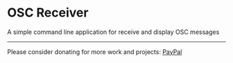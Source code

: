 # OSC Receiver
 A simple command line application for receive and display OSC messages


----------------------------------------------------------------------------------------------------------------
Please consider donating for more work and projects: [PayPal](<https://paypal.me/shinigamiboss?locale.x=en_US>)
